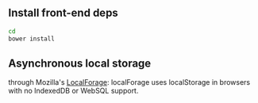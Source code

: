 
## Install front-end deps


```bash
cd 
bower install
```

## Asynchronous local storage

through Mozilla's [LocalForage](https://github.com/mozilla/localForage):
localForage uses localStorage in browsers with no IndexedDB or WebSQL support.